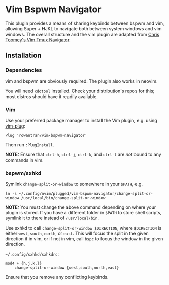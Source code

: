 # Vim Bspwm Navigator

This plugin provides a means of sharing keybinds between bspwm and vim, allowing Super + HJKL to navigate both between system windows and vim windows. The overall structure and the vim plugin are adapted from [Chris Toomey's Vim Tmux Navigator](https://github.com/christoomey/vim-tmux-navigator).

## Installation
### Dependencies
vim and bspwm are obviously required. The plugin also works in neovim.

You will need `xdotool` installed. Check your distribution's repos for this; most distros should have it readily available.

### Vim
Use your preferred package manager to install the Vim plugin, e.g. using [vim-plug](https://github.com/junegunn/vim-plug):
```
Plug 'rowantran/vim-bspwm-navigator'
```
Then run `:PlugInstall`.

**NOTE:** Ensure that `ctrl-h`, `ctrl-j`, `ctrl-k`, and `ctrl-l` are *not* bound to any commands in vim.

### bspwm/sxhkd
Symlink `change-split-or-window` to somewhere in your `$PATH`, e.g.
```
ln -s ~/.config/nvim/plugged/vim-bspwm-navigator/change-split-or-window /usr/local/bin/change-split-or-window
```
**NOTE:** You must change the above command depending on where your plugin is stored. If you have a different folder in `$PATH` to store shell scripts, symlink it to there instead of `/usr/local/bin`.

Use sxhkd to call `change-split-or-window $DIRECTION`, where `$DIRECTION` is either `west`, `south`, `north`, or `east`. This will focus the split in the given direction if in vim, or if not in vim, call `bspc` to focus the window in the given direction.

`~/.config/sxhkd/sxhkdrc`:
```
mod4 + {h,j,k,l}
    change-split-or-window {west,south,north,east}
```
Ensure that you remove any conflicting keybinds.
